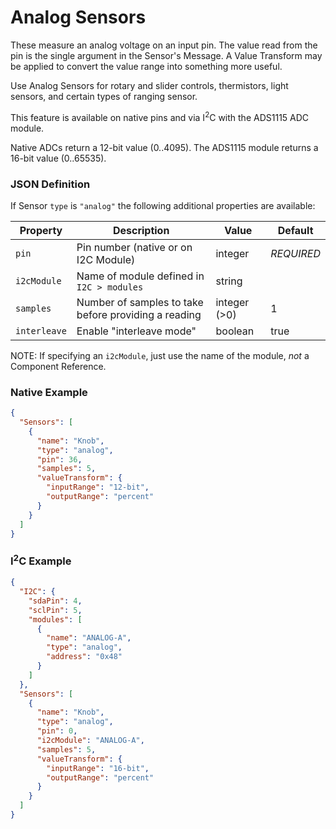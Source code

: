 # Analog Sensors

These measure an analog voltage on an input pin. The value read from the pin is the single argument in the Sensor's
Message. A Value Transform may be applied to convert the value range into something more useful.

Use Analog Sensors for rotary and slider controls, thermistors, light sensors, and certain types of ranging sensor.

This feature is available on native pins and via I<sup>2</sup>C with the ADS1115 ADC module.

Native ADCs return a 12-bit value (0..4095). The ADS1115 module returns a 16-bit value (0..65535).

### JSON Definition

If Sensor `type` is `"analog"` the following additional properties are available:

| Property     | Description                                          | Value        | Default    |
|--------------|------------------------------------------------------|--------------|------------|
| `pin`        | Pin number (native or on I2C Module)                 | integer      | *REQUIRED* |
| `i2cModule`  | Name of module defined in `I2C > modules`            | string       |            |
| `samples`    | Number of samples to take before providing a reading | integer (>0) | 1          |
| `interleave` | Enable "interleave mode"                             | boolean      | true       |

NOTE: If specifying an `i2cModule`, just use the name of the module, *not* a Component Reference.

### Native Example

```json
{
  "Sensors": [
    {
      "name": "Knob",
      "type": "analog",
      "pin": 36,
      "samples": 5,
      "valueTransform": {
        "inputRange": "12-bit",
        "outputRange": "percent"
      }
    }
  ]
}
```

### I<sup>2</sup>C Example

```json
{
  "I2C": {
    "sdaPin": 4,
    "sclPin": 5,
    "modules": [
      {
        "name": "ANALOG-A",
        "type": "analog",
        "address": "0x48"
      }
    ]
  },
  "Sensors": [
    {
      "name": "Knob",
      "type": "analog",
      "pin": 0,
      "i2cModule": "ANALOG-A",
      "samples": 5,
      "valueTransform": {
        "inputRange": "16-bit",
        "outputRange": "percent"
      }
    }
  ]
}
```
